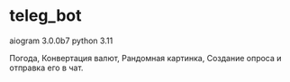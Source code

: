 # teleg_bot
aiogram 3.0.0b7
python 3.11

Погода, Конвертация валют, Рандомная картинка, Создание опроса и отправка его в чат.

